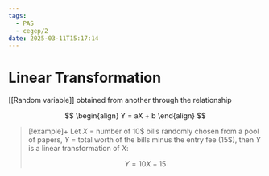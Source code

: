```yaml
---
tags:
  - PAS
  - cegep/2
date: 2025-03-11T15:17:14
---
```


# Linear Transformation

[[Random variable]] obtained from another through the relationship

$$
\begin{align}
Y = aX + b
\end{align}
$$

> [!example]+
> Let $X$ = number of 10$ bills randomly chosen from a pool of papers, $Y$ = total worth of the bills minus the entry fee (15\$), then $Y$ is a linear transformation of $X$:
> 
> $$
> Y = 10X - 15
> $$